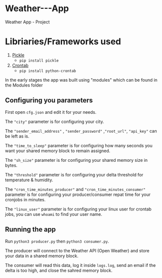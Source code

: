 # Weather---App
Weather App - Project

# Libriaries/Frameworks used

1. [Pickle](https://docs.python.org/3/library/pickle.html)
    - `pip install pickle`
2. [Crontab](https://pypi.org/project/python-crontab/)
    - `pip install python-crontab`

In the early stages the app was built using "modules" which can be found in the Modules folder

## Configuring you parameters

First open `cfg.json` and edit it for your needs.

The `"city"` parameter is for configuring your city.

The `"sender_email_address"` , `"sender_password"` ,`"root_url"`, `"api_key"` can be left as is.

The `"time_to_sleep"` parameter is for configuring how many seconds you want your shared memory block to remain assigned.

The `"sh_size"` parameter is for configuring your shared memory size in bytes.

The `"threshold"` parameter is for configuring your delta threshold for temperature & humidity.

The `"cron_time_minutes_producer"` and `"cron_time_minutes_consumer"` parameter is for configuring your producer/consumer repat time for your cronjobs in minutes.

The `"linux_user"` parameter is for configuring your linux user for crontab jobs, you can use `whoami` to find your user name.

## Running the app

Run `python3 producer.py` then `python3 consumer.py`. 

The producer will connect to the Weather API (Open Weather) and store your data in a shared memory block.

The consumer will read this data, log it inside `logs.log`, send an email if the delta is too high, and close the sahred memory block.